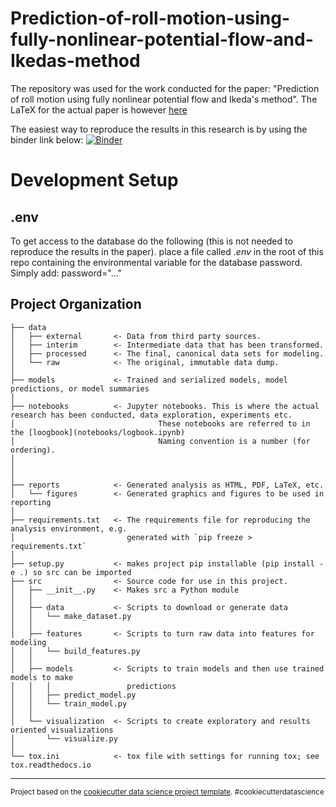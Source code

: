 Prediction-of-roll-motion-using-fully-nonlinear-potential-flow-and-Ikedas-method
==============================
The repository was used for the work conducted for the paper: "Prediction of roll motion using fully nonlinear potential flow and Ikeda's method". The LaTeX for the actual paper is however [here](https://github.com/martinlarsalbert/inviscid_CFD_-roll_decay)

The easiest way to reproduce the results in this research is by using the binder link below:
[![Binder](https://mybinder.org/badge_logo.svg)](https://mybinder.org/v2/gh/martinlarsalbert/Prediction-of-roll-motion-using-fully-nonlinear-potential-flow-and-Ikedas-method/HEAD?filepath=reports%2FISOPE_outline%2F01.1.outline.ipynb)

# Development Setup
## .env
To get access to the database do the following (this is not needed to reproduce the results in the paper).
place a file called *.env* in the root of this repo containing the environmental variable for the database password. Simply add: password="..."

Project Organization
------------

    ├── data
    │   ├── external       <- Data from third party sources.
    │   ├── interim        <- Intermediate data that has been transformed.
    │   ├── processed      <- The final, canonical data sets for modeling.
    │   └── raw            <- The original, immutable data dump.
    │
    ├── models             <- Trained and serialized models, model predictions, or model summaries
    │
    ├── notebooks          <- Jupyter notebooks. This is where the actual research has been conducted, data exploration, experiments etc.  
    │                                These notebooks are referred to in the [loogbook](notebooks/logbook.ipynb)
    │                                Naming convention is a number (for ordering).
    │                         
    │
    │
    ├── reports            <- Generated analysis as HTML, PDF, LaTeX, etc.
    │   └── figures        <- Generated graphics and figures to be used in reporting
    │
    ├── requirements.txt   <- The requirements file for reproducing the analysis environment, e.g.
    │                         generated with `pip freeze > requirements.txt`
    │
    ├── setup.py           <- makes project pip installable (pip install -e .) so src can be imported
    ├── src                <- Source code for use in this project.
    │   ├── __init__.py    <- Makes src a Python module
    │   │
    │   ├── data           <- Scripts to download or generate data
    │   │   └── make_dataset.py
    │   │
    │   ├── features       <- Scripts to turn raw data into features for modeling
    │   │   └── build_features.py
    │   │
    │   ├── models         <- Scripts to train models and then use trained models to make
    │   │   │                 predictions
    │   │   ├── predict_model.py
    │   │   └── train_model.py
    │   │
    │   └── visualization  <- Scripts to create exploratory and results oriented visualizations
    │       └── visualize.py
    │
    └── tox.ini            <- tox file with settings for running tox; see tox.readthedocs.io


--------

<p><small>Project based on the <a target="_blank" href="https://drivendata.github.io/cookiecutter-data-science/">cookiecutter data science project template</a>. #cookiecutterdatascience</small></p>

